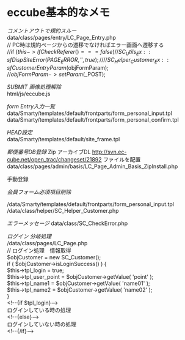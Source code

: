 # eccube基本的なメモ

*コメントアウトで規約スルー*  
data/class/pages/entry/LC_Page_Entry.php  
// PC時は規約ページからの遷移でなければエラー画面へ遷移する  
//if ($this->lfCheckReferer() === false) {  
//    SC_Utils_Ex::sfDispSiteError(PAGE_ERROR, '', true);  
//}  
//SC_Helper_Customer_Ex::sfCustomerEntryParam($objFormParam);  
//$objFormParam->setParam($_POST);  

*SUBMIT 画像処理解除*  
html/js/eccube.js  

*form Entry入力一覧*  
data/Smarty/templates/default/frontparts/form_personal_input.tpl  
data/Smarty/templates/default/frontparts/form_personal_confirm.tpl

*HEAD設定*  
data/Smarty/templates/default/site_frame.tpl

*郵便番号DB登録*
Zip アーカイブDL
http://svn.ec-cube.net/open_trac/changeset/21892
ファイルを配置
data/class/pages/admin/basis/LC_Page_Admin_Basis_ZipInstall.php

手動登録

*会員フォーム必須項目削除*

/data/Smarty/templates/default/frontparts/form_personal_input.tpl
/data/class/helper/SC_Helper_Customer.php

*エラーメッセージ*
data/class/SC_CheckError.php

*ログイン 分岐処理*  
/data/class/pages/LC_Page.php  
    // ログイン処理　情報取得  
    $objCustomer = new SC_Customer();  
    if ( $objCustomer->isLoginSuccess() ) {  
        $this->tpl_login = true;  
        $this->tpl_user_point = $objCustomer->getValue( 'point' );  
        $this->tpl_name1 = $objCustomer->getValue( 'name01' );  
        $this->tpl_name2 = $objCustomer->getValue( 'name02' );  
    }  
<&#33;--{if $tpl_login}-->  
ログインしている時の処理  
<&#33;--{else}-->  
ログインしていない時の処理  
<&#33;--{/if}-->  
